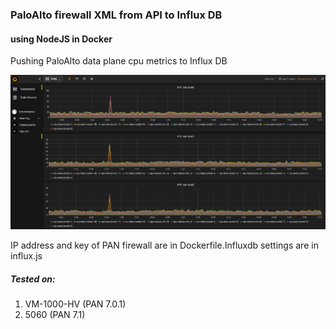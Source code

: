 ### PaloAlto firewall XML from API to Influx DB 
#### using NodeJS in Docker

Pushing PaloAlto data plane cpu metrics to Influx DB

![Grafana](pan2influx.JPG)

IP address and key of PAN firewall are in Dockerfile.Influxdb settings are in influx.js

##### Tested on:
1. VM-1000-HV (PAN 7.0.1)
2. 5060 (PAN 7.1)